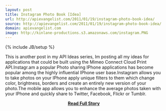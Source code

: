 ```yaml
---
layout: post
title: Instagram Photo Book [Idea]
url: http://apievangelist.com/2011/01/19/instagram-photo-book-idea/
source: http://apievangelist.com/2011/01/19/instagram-photo-book-idea/
domain: apievangelist.com
image: http://kinlane-productions.s3.amazonaws.com/instagram.PNG
---
```

{% include JB/setup %}<p>This is another post in my API Ideas series, Im posting all my ideas for applications that could be built using the Mimeo Connect Cloud Print API.Instagr.am a popular Photo sharing IPhone applications has become popular among the highly influential IPhone user base.Instagram allows you to take photos on your IPhone apply unique filters to them which change color, brightness, borders and create an entirely new version of your photo.The mobile app allows you to enhance the average photos taken with your IPhone and quickly share to Twitter, Facebook, Flickr or Tumblr.</p>
<center><p><a href="http://apievangelist.com/2011/01/19/instagram-photo-book-idea/" style='padding:25px; font-sze:18px; font-weight: bold;'>Read Full Story</a></p></center>
